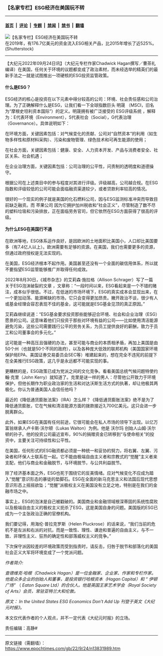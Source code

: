### 【名家专栏】ESG经济在美国玩不转

---

#### [首页](../../../..?n13831989) &nbsp;|&nbsp; [评论](../../../../../epoch-comment?n13831989) &nbsp;|&nbsp; [专题](../../../../../epoch-special?n13831989) &nbsp;|&nbsp; [禁闻](../../../../../epoch-news?n13831989) &nbsp;|&nbsp; [禁书](../../../../../books?n13831989) &nbsp;|&nbsp; [翻墙](https://github.com/gfw-breaker/nogfw/blob/master/README.md?n13831989)


<div><img alt="【名家专栏】ESG经济在美国玩不转" class="attachment-djy_600_400 size-djy_600_400 wp-post-image" src="https://i.epochtimes.com/assets/uploads/2022/09/id13831992-shutterstock_2011241297-e1663000565611-700x420-600x400.jpg"/>
<div class="caption">
 在2019年，有176.7亿美元的资金流入ESG相关产品，比2015年增长了近525%。(Shutterstock)
</div></div><hr/><div class="post_content" id="artbody" itemprop="articleBody">
 <!-- article content begin -->
 <p>
  【大纪元2022年09月24日讯】（大纪元专栏作家Chadwick Hagan撰写／曹茶礼编译）在美国，任何关于环境的议题都变成了政治素材，而未经选举的精英们的最新手法之一就是试图推出一项硬核的ESG投资监管政策。
 </p>
 <h4>
  什么是ESG？
 </h4>
 <p>
  ESG经济的核心是投资在以下元素中得分较高的公司：环境、社会责任感和公司治理。为了正确解释什么是ESG，让我们看一下全球指数巨头
  <ok href="https://www.epochtimes.com/gb/tag/%E6%98%8E%E6%99%9F.html">
   明晟
  </ok>
  （MSCI，旧名为“摩根史坦利资本国际”）的定义。明晟拥有被广泛接受的
  <ok href="https://www.epochtimes.com/gb/tag/esg%E8%AF%84%E7%BA%A7%E7%B3%BB%E7%BB%9F.html">
   ESG评级系统
  </ok>
  ，解释为：E代表环境（Environment），S代表社会（Social），G代表治理（Governance）。具体说明如下：
 </p>
 <p>
  在环境方面，关键因素包括：对气候变化的贡献、公司对“自然资本”的利用（如生物多样性和原材料采购）、污染和废物管理、绿色技术和可再生能源的使用；
 </p>
 <p>
  在社会方面，关键因素包括：健康、安全、人力资本开发、产品与消费者安全、社区关系、社会机遇；
 </p>
 <p>
  在企业治理方面，关键因素包括：公司治理的公平性，问责制的透明度和道德操守。
 </p>
 <p>
  根据公司在上述类目中的参与程度对其进行评级。评级越高，公司越合规。在ESG指数和评级较低的公司可能会面临融资渠道较少，或者贷款利率较高的情况。
 </p>
 <p>
  很好的一个现实的例子就是美国的化石燃料公司，因与ESG监测标准冲突而导致目前缺乏融资。而
  <ok href="https://www.epochtimes.com/gb/tag/%E8%8B%B9%E6%9E%9C%E5%85%AC%E5%8F%B8.html">
   苹果公司
  </ok>
  因为它拥护加州税收和“社会正义”，尽管制造了数不尽的塑料垃圾和污染排放，正在面临劳务官司，但它依然在ESG方面获得了很高的评级。
 </p>
 <h4>
  为什么ESG在美国行不通
 </h4>
 <p>
  在欧洲等地，ESG体系运作良好，是因欧洲的土地面积比美国小，人口却比美国要多（有7.4亿人以上）。欧洲需要有足够的资源。在美国，我们也需要更多的资源，但通过政府授权是无法实现的。
 </p>
 <p>
  在美国，ESG经济根本不起作用。美国甚至还没有一个全面的碳信用体系，所以就不要指望ESG监管能够推广并取得任何成效。
 </p>
 <p>
  2022年8月30日，《城市杂志》的艾莉森‧施拉格（Allison Schrager）写了一篇
  <ok href="https://www.city-journal.org/esg-bubble-is-bursting">
   关于ESG泡沫破裂的文章
  </ok>
  ，文章称：“一段时间以来，ESG看起来是一个不错的赌注，成本似乎很低。不过，在低迷的市场环境下，ESG的真实成本会显现出来，在一个更加动荡、能源稀缺的市场，它只会变得更加昂贵。撇开政治不谈，很少有人或基金经理会容忍表现不佳的基金，这可能就是ESG基金见顶的真正原因。”
 </p>
 <p>
  艾莉森继续说道：“ESG基金要求投资那些能够迎合环境、社会和企业治理（ESG）愿景的公司。这意味着他们只投资于那些对环境有益的公司——比如使用清洁能源避免污染，这些公司需要践行公平的劳务关系，为员工提供良好的薪酬，致力于员工和公司董事会的多元化。”
 </p>
 <p>
  这可能是一种高压且强硬的办法，甚至可能与商业的本质相矛盾，再加上美国是由50个州（也就是50个不同的政府），以及各种庞大低效的联邦机构（美国国家环境保护局EPA、美国证券交易委员会SEC等）堆建起来的，想在完全不违宪的前提下在全美推行ESG政策，这几乎是永远都不可能实现的事。
 </p>
 <p>
  更糟糕的是，ESG政策已成为党派之间的文化竞争。看看美国总统气候问题特使约翰‧克里（John Kerry）就知道了。克里是谜一样的男人：尽管他公开致力于环境保护，但他长期作为职业政治家的生活和对达沃斯生活方式的执著，却让他极其两极化。你认为普通美国人会信任他吗？
 </p>
 <p>
  最近的《降低通货膨胀法案》（IRA）怎么样？《降低通货膨胀法案》绝不是为了降低通货膨胀，它在气候和清洁能源方面的拨款接近3,700亿美元。这只会进一步脱离群众。
 </p>
 <p>
  此外，如果ESG在美国有任何前途，它很可能会在私人市场的领导下出现。以亿万富翁继承人卢卡斯‧沃尔顿（Lukas Walton）为例。他是
  <ok href="https://www.epochtimes.com/gb/tag/%E6%B2%83%E5%B0%94%E7%8E%9B.html">
   沃尔玛
  </ok>
  创始人山姆‧沃尔顿的孙子。他的投资公司最近宣布，90%的捐赠资金已转移到“与使命相关”的投资中，主要关注可持续性和公平性。
 </p>
 <p>
  在美国，任何形式的ESG融资都必须是一种统一和妥协的努力，将右翼、左翼、污染者和环保人士联系在一起。它不能由极端自由主义者和宗教式的“觉醒”主义者来支配，他们与商业和金融脱节，与环境脱节，与公共利益脱节。
 </p>
 <p>
  除了经济基本面之外，ESG也死于围绕它的反美情绪。应对气候变化不应成为踏入“觉醒”意识形态的暴徒的垫脚石。ESG在全面的新马克思主义和法国后现代思想意识形态上摇摇欲坠；“觉醒”派极权主义在美国没有立足之地，特别是在我们的金融市场之中。
 </p>
 <p>
  事实上，ESG的泡沫是自己被戳破的。美国商业和金融领域根深蒂固的系统性腐败以及极端自由主义的极权主义扼杀了ESG，这是美国自身的问题。美国版的ESG已成为一个主张政治正确的官僚机构。
 </p>
 <p>
  我们要记得，用海伦‧普拉克罗斯（Helen Pluckrose）的话来说，“我们当前的危机不是左派和右派的对抗，而是一致性、理性、谦逊和普遍的自由主义，与不一致、非理性主义、狂热的确定性和部落威权主义的竞争。”
 </p>
 <p>
  下次保守派因较差的环境政策而受到指责时，请反击，归咎于脱节和部落化的美国社会正义大军将环境变成了一个党派问题。
 </p>
 <p>
  <em>
   作者简介:
  </em>
 </p>
 <p>
  <em>
   查德维克‧哈根（Chadwick Hagan）是一位金融家、企业家、作家和专栏作家。他是众多企业的创始人和董事，是投资银行哈根资本（Hagan Capital）和
   <em>
    “
   </em>
   伊顿广场”
  </em>
  （
  <em>
   Eaton Square Ltd）的合伙人。他是英国王家艺术学会（Royal Society of Arts）会员，常驻亚特兰大和伦敦。
  </em>
 </p>
 <p>
  <em>
   原文：
   <ok href="https://www.theepochtimes.com/in-the-united-states-esg-economics-dont-add-up_4741488.html" rel="noopener noreferrer" target="_blank">
    In the United States ESG Economics Don’t Add Up
   </ok>
   刊登于英文《大纪元时报》。
  </em>
 </p>
 <p>
  本文仅代表作者的个人观点，并不一定代表《大纪元时报》的立场。
 </p>
 <p>
  责任编辑：高静#
 </p>
 <!-- article content end -->
 <div id="below_article_ad">
 </div>
</div>


---

原文链接（需翻墙）：https://www.epochtimes.com/gb/22/9/24/n13831989.htm